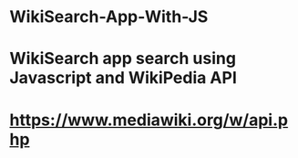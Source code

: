 # WikiSearch-App-With-JS
# WikiSearch app search using Javascript and WikiPedia API
# https://www.mediawiki.org/w/api.php

